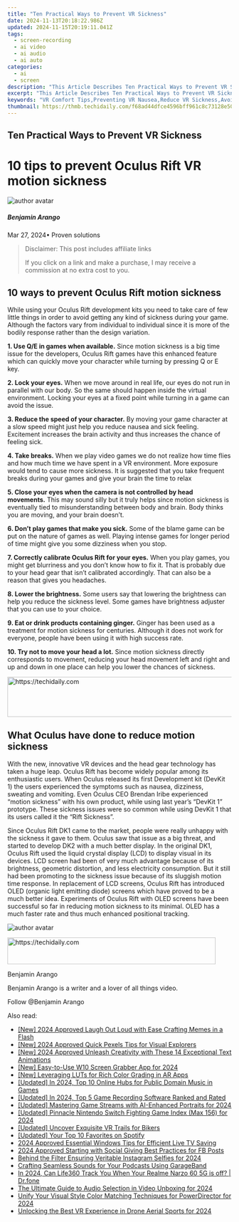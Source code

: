 ```yaml
---
title: "Ten Practical Ways to Prevent VR Sickness"
date: 2024-11-13T20:18:22.986Z
updated: 2024-11-15T20:19:11.041Z
tags: 
  - screen-recording
  - ai video
  - ai audio
  - ai auto
categories: 
  - ai
  - screen
description: "This Article Describes Ten Practical Ways to Prevent VR Sickness"
excerpt: "This Article Describes Ten Practical Ways to Prevent VR Sickness"
keywords: "VR Comfort Tips,Preventing VR Nausea,Reduce VR Sickness,Avoid VR Discomfort,VR Wellbeing Techniques,Stop VR Dizziness,Mitigate VR Illness"
thumbnail: https://thmb.techidaily.com/f68ad44dfce4596bff961c8c73128e503881dbfbd95e5f1787a78426eec3f375.jpg
---
```


## Ten Practical Ways to Prevent VR Sickness

# 10 tips to prevent Oculus Rift VR motion sickness

![author avatar](https://images.wondershare.com/filmora/article-images/benjamin-arango-author.jpg)

##### Benjamin Arango

 Mar 27, 2024• Proven solutions

>  Disclaimer: This post includes affiliate links
>
>  If you click on a link and make a purchase, I may receive a commission at no extra cost to you.
>

## 10 ways to prevent Oculus Rift motion sickness

 While using your Oculus Rift development kits you need to take care of few little things in order to avoid getting any kind of sickness during your game. Although the factors vary from individual to individual since it is more of the bodily response rather than the design variation.

**1\. Use Q/E in games when available.** Since motion sickness is a big time issue for the developers, Oculus Rift games have this enhanced feature which can quickly move your character while turning by pressing Q or E key.

**2\. Lock your eyes.** When we move around in real life, our eyes do not run in parallel with our body. So the same should happen inside the virtual environment. Locking your eyes at a fixed point while turning in a game can avoid the issue.

**3\. Reduce the speed of your character.** By moving your game character at a slow speed might just help you reduce nausea and sick feeling. Excitement increases the brain activity and thus increases the chance of feeling sick.

**4\. Take breaks.** When we play video games we do not realize how time flies and how much time we have spent in a VR environment. More exposure would tend to cause more sickness. It is suggested that you take frequent breaks during your games and give your brain the time to relax

**5\. Close your eyes when the camera is not controlled by head movements.** This may sound silly but it truly helps since motion sickness is eventually tied to misunderstanding between body and brain. Body thinks you are moving, and your brain doesn’t.

**6\. Don’t play games that make you sick.** Some of the blame game can be put on the nature of games as well. Playing intense games for longer period of time might give you some dizziness when you stop.

**7\. Correctly calibrate Oculus Rift for your eyes.** When you play games, you might get blurriness and you don’t know how to fix it. That is probably due to your head gear that isn’t calibrated accordingly. That can also be a reason that gives you headaches.

**8\. Lower the brightness.** Some users say that lowering the brightness can help you reduce the sickness level. Some games have brightness adjuster that you can use to your choice.

**9\. Eat or drink products containing ginger.** Ginger has been used as a treatment for motion sickness for centuries. Although it does not work for everyone, people have been using it with high success rate.

**10\. Try not to move your head a lot.** Since motion sickness directly corresponds to movement, reducing your head movement left and right and up and down in one place can help you lower the chances of sickness.

<!-- affiliate ads begin -->
<a href="https://imp.i357552.net/c/5597632/1013424/11832" target="_top" id="1013424">
  <img src="//a.impactradius-go.com/display-ad/11832-1013424" border="0" alt="https://techidaily.com" width="728" height="90"/>
</a>
<img height="0" width="0" src="https://imp.i357552.net/i/5597632/1013424/11832" style="position:absolute;visibility:hidden;" border="0" />
<!-- affiliate ads end -->

## What Oculus have done to reduce motion sickness

 With the new, innovative VR devices and the head gear technology has taken a huge leap. Oculus Rift has become widely popular among its enthusiastic users. When Oculus released its first Development kit (DevKit 1) the users experienced the symptoms such as nausea, dizziness, sweating and vomiting. Even Oculus CEO Brendan Iribe experienced “motion sickness” with his own product, while using last year’s “DevKit 1” prototype. These sickness issues were so common while using DevKit 1 that its users called it the “Rift Sickness”.

 Since Oculus Rift DK1 came to the market, people were really unhappy with the sickness it gave to them. Oculus saw that issue as a big threat, and started to develop DK2 with a much better display. In the original DK1, Oculus Rift used the liquid crystal display (LCD) to display visual in its devices. LCD screen had been of very much advantage because of its brightness, geometric distortion, and less electricity consumption. But it still had been promoting to the sickness issue because of its sluggish motion time response. In replacement of LCD screens, Oculus Rift has introduced OLED (organic light emitting diode) screens which have proved to be a much better idea. Experiments of Oculus Rift with OLED screens have been successful so far in reducing motion sickness to its minimal. OLED has a much faster rate and thus much enhanced positional tracking.

![author avatar](https://images.wondershare.com/filmora/article-images/benjamin-arango-author.jpg)

<!-- affiliate ads begin -->
<a href="https://review-au.sjv.io/c/5597632/2098703/14409" target="_top" id="2098703">
  <img src="//a.impactradius-go.com/display-ad/14409-2098703" border="0" alt="https://techidaily.com" width="468" height="60"/>
</a>
<img height="0" width="0" src="https://review-au.sjv.io/i/5597632/2098703/14409" style="position:absolute;visibility:hidden;" border="0" />
<!-- affiliate ads end -->

Benjamin Arango

Benjamin Arango is a writer and a lover of all things video.

Follow @Benjamin Arango


<ins class="adsbygoogle"
     style="display:block"
     data-ad-format="autorelaxed"
     data-ad-client="ca-pub-7571918770474297"
     data-ad-slot="1223367746"></ins>



<ins class="adsbygoogle"
     style="display:block"
     data-ad-client="ca-pub-7571918770474297"
     data-ad-slot="8358498916"
     data-ad-format="auto"
     data-full-width-responsive="true"></ins>


<span class="atpl-alsoreadstyle">Also read:</span>
<div><ul>
<li><a href="https://fox-blue.techidaily.com/new-2024-approved-laugh-out-loud-with-ease-crafting-memes-in-a-flash/"><u>[New] 2024 Approved Laugh Out Loud with Ease Crafting Memes in a Flash</u></a></li>
<li><a href="https://fox-blue.techidaily.com/new-2024-approved-quick-pexels-tips-for-visual-explorers/"><u>[New] 2024 Approved Quick Pexels Tips for Visual Explorers</u></a></li>
<li><a href="https://fox-blue.techidaily.com/new-2024-approved-unleash-creativity-with-these-14-exceptional-text-animations/"><u>[New] 2024 Approved Unleash Creativity with These 14 Exceptional Text Animations</u></a></li>
<li><a href="https://screen-sharing-recording.techidaily.com/new-easy-to-use-w10-screen-grabber-app-for-2024/"><u>[New] Easy-to-Use W10 Screen Grabber App for 2024</u></a></li>
<li><a href="https://fox-blue.techidaily.com/new-leveraging-luts-for-rich-color-grading-in-ar-apps/"><u>[New] Leveraging LUTs for Rich Color Grading in AR Apps</u></a></li>
<li><a href="https://fox-blue.techidaily.com/updated-in-2024-top-10-online-hubs-for-public-domain-music-in-games/"><u>[Updated] In 2024, Top 10 Online Hubs for Public Domain Music in Games</u></a></li>
<li><a href="https://screen-mirroring-recording.techidaily.com/updated-in-2024-top-5-game-recording-software-ranked-and-rated/"><u>[Updated] In 2024, Top 5 Game Recording Software Ranked and Rated</u></a></li>
<li><a href="https://screen-sharing-recording.techidaily.com/updated-mastering-game-streams-with-ai-enhanced-portraits-for-2024/"><u>[Updated] Mastering Game Streams with AI-Enhanced Portraits for 2024</u></a></li>
<li><a href="https://video-capture.techidaily.com/updated-pinnacle-nintendo-switch-fighting-game-index-max-156-for-2024/"><u>[Updated] Pinnacle Nintendo Switch Fighting Game Index (Max 156) for 2024</u></a></li>
<li><a href="https://fox-blue.techidaily.com/updated-uncover-exquisite-vr-trails-for-bikers/"><u>[Updated] Uncover Exquisite VR Trails for Bikers</u></a></li>
<li><a href="https://screen-sharing-recording.techidaily.com/updated-your-top-10-favorites-on-spotify/"><u>[Updated] Your Top 10 Favorites on Spotify</u></a></li>
<li><a href="https://video-capture.techidaily.com/2024-approved-essential-windows-tips-for-efficient-live-tv-saving/"><u>2024 Approved Essential Windows Tips for Efficient Live TV Saving</u></a></li>
<li><a href="https://extra-guidance.techidaily.com/2024-approved-starting-with-social-giving-best-practices-for-fb-posts/"><u>2024 Approved Starting with Social Giving Best Practices for FB Posts</u></a></li>
<li><a href="https://instagram-video-files.techidaily.com/behind-the-filter-ensuring-veritable-instagram-selfies-for-2024/"><u>Behind the Filter Ensuring Veritable Instagram Selfies for 2024</u></a></li>
<li><a href="https://fox-blue.techidaily.com/crafting-seamless-sounds-for-your-podcasts-using-garageband/"><u>Crafting Seamless Sounds for Your Podcasts Using GarageBand</u></a></li>
<li><a href="https://change-location.techidaily.com/in-2024-can-life360-track-you-when-your-realme-narzo-60-5g-is-off-drfone-by-drfone-virtual-android/"><u>In 2024, Can Life360 Track You When Your Realme Narzo 60 5G is off? | Dr.fone</u></a></li>
<li><a href="https://fox-blue.techidaily.com/the-ultimate-guide-to-audio-selection-in-video-unboxing-for-2024/"><u>The Ultimate Guide to Audio Selection in Video Unboxing for 2024</u></a></li>
<li><a href="https://video-ai-editor.techidaily.com/unify-your-visual-style-color-matching-techniques-for-powerdirector-for-2024/"><u>Unify Your Visual Style Color Matching Techniques for PowerDirector for 2024</u></a></li>
<li><a href="https://fox-blue.techidaily.com/unlocking-the-best-vr-experience-in-drone-aerial-sports-for-2024/"><u>Unlocking the Best VR Experience in Drone Aerial Sports for 2024</u></a></li>
</ul></div>

